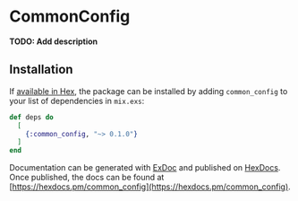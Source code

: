 # CommonConfig

**TODO: Add description**

## Installation

If [available in Hex](https://hex.pm/docs/publish), the package can be installed
by adding `common_config` to your list of dependencies in `mix.exs`:

```elixir
def deps do
  [
    {:common_config, "~> 0.1.0"}
  ]
end
```

Documentation can be generated with [ExDoc](https://github.com/elixir-lang/ex_doc)
and published on [HexDocs](https://hexdocs.pm). Once published, the docs can
be found at [https://hexdocs.pm/common_config](https://hexdocs.pm/common_config).

